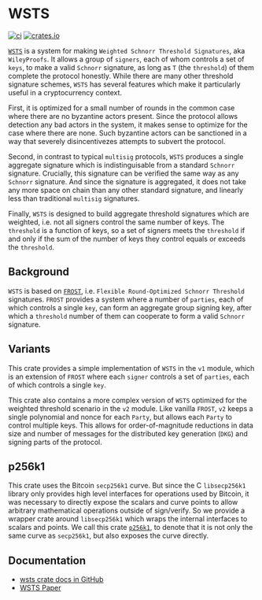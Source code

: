 # WSTS

[![ci](https://github.com/Trust-Machines/wsts/actions/workflows/ci.yml/badge.svg)](https://github.com/Trust-Machines/wsts/actions/workflows/ci.yml)
[![crates.io](https://img.shields.io/crates/v/wsts.svg)](https://crates.io/crates/wsts)

[```WSTS```](https://trust-machines.github.io/wsts/wsts.pdf) is a system for making ```Weighted Schnorr Threshold Signatures```, aka ```WileyProofs```.  It allows a group of ```signers```, each of whom controls a set of ```keys```, to make a valid ```Schnorr``` signature, as long as ```T``` (the ```threshold```) of them complete the protocol honestly.  While there are many other threshold signature schemes, ```WSTS``` has several features which make it particularly useful in a cryptocurrency context.

First, it is optimized for a small number of rounds in the common case where there are no byzantine actors present.  Since the protocol allows detection any bad actors in the system, it makes sense to optimize for the case where there are none.  Such byzantine actors can be sanctioned in a way that severely disincentivezes attempts to subvert the protocol.

Second, in contrast to typical ```multisig``` protocols, ```WSTS``` produces a single aggregate signature which is indistinguisable from a standard ```Schnorr``` signature. Crucially, this signature can be verified the same way as any ```Schnorr``` signature.  And since the signature is aggregated, it does not take any more space on chain than any other standard signature, and linearly less than traditional ```multisig``` signatures.

Finally, ```WSTS``` is designed to build aggregate threshold signatures which are weighted, i.e. not all signers control the same number of keys.  The ```threshold``` is a function of keys, so a set of signers meets the ```threshold``` if and only if the sum of the number of keys they control equals or exceeds the ```threshold```.

## Background
```WSTS``` is based on [```FROST```](https://eprint.iacr.org/2020/852.pdf), i.e. ```Flexible Round-Optimized Schnorr Threshold``` signatures.  ```FROST``` provides a system where a number of ```parties```, each of which controls a single ```key```, can form an aggregate group signing key, after which a ```threshold``` number of them can cooperate to form a valid ```Schnorr``` signature.

## Variants
This crate provides a simple implementation of ```WSTS``` in the ```v1``` module, which is an extension of ```FROST``` where each ```signer``` controls a set of ```parties```, each of which controls a single ```key```.

This crate also contains a more complex version of ```WSTS``` optimized for the weighted threshold scenario in the ```v2``` module.  Like vanilla ```FROST```, ```v2``` keeps a single polynomial and nonce for each ```Party```, but allows each ```Party``` to control multiple keys.  This allows for order-of-magnitude reductions in data size and number of messages for the distributed key generation (```DKG```) and signing parts of the protocol.

## p256k1
This crate uses the Bitcoin ```secp256k1``` curve.  But since the C ```libsecp256k1``` library only provides high level interfaces for operations used by Bitcoin, it was necessary to directly expose the scalars and curve points to allow arbitrary mathematical operations outside of sign/verify.  So we provide a wrapper crate around ```libsecp256k1``` which wraps the internal interfaces to scalars and points.  We call this crate [```p256k1```](https://crates.io/crates/p256k1), to denote that it is not only the same curve as ```secp256k1```, but also exposes the curve directly.


## Documentation

- [wsts crate docs in GitHub](https://trust-machines.github.io/wsts/wsts)
- [WSTS Paper](https://trust-machines.github.io/wsts/wsts.pdf)
